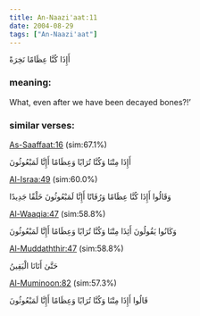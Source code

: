 ```yaml
---
title: An-Naazi'aat:11
date: 2004-08-29
tags: ["An-Naazi'aat"]
---
```

أَإِذَا كُنَّا عِظَامًا نَخِرَةً
### meaning: 
What, even after we have been decayed bones?!’
### similar verses: 

[As-Saaffaat:16](/37/16) (sim:67.1%)

أَإِذَا مِتْنَا وَكُنَّا تُرَابًا وَعِظَامًا أَإِنَّا لَمَبْعُوثُونَ

[Al-Israa:49](/17/49) (sim:60.0%)

وَقَالُوا أَإِذَا كُنَّا عِظَامًا وَرُفَاتًا أَإِنَّا لَمَبْعُوثُونَ خَلْقًا جَدِيدًا

[Al-Waaqia:47](/56/47) (sim:58.8%)

وَكَانُوا يَقُولُونَ أَئِذَا مِتْنَا وَكُنَّا تُرَابًا وَعِظَامًا أَإِنَّا لَمَبْعُوثُونَ

[Al-Muddaththir:47](/74/47) (sim:58.8%)

حَتَّىٰ أَتَانَا الْيَقِينُ

[Al-Muminoon:82](/23/82) (sim:57.3%)

قَالُوا أَإِذَا مِتْنَا وَكُنَّا تُرَابًا وَعِظَامًا أَإِنَّا لَمَبْعُوثُونَ
